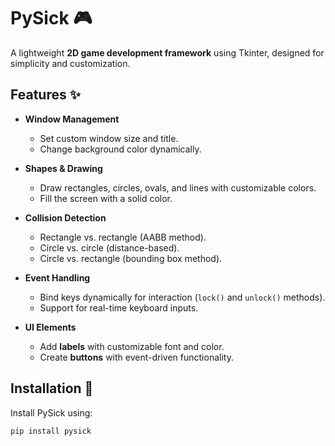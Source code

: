# PySick 🎮  
A lightweight **2D game development framework** using Tkinter, designed for simplicity and customization.

## Features ✨
- **Window Management**
  - Set custom window size and title.
  - Change background color dynamically.

- **Shapes & Drawing**
  - Draw rectangles, circles, ovals, and lines with customizable colors.
  - Fill the screen with a solid color.

- **Collision Detection**
  - Rectangle vs. rectangle (AABB method).
  - Circle vs. circle (distance-based).
  - Circle vs. rectangle (bounding box method).

- **Event Handling**
  - Bind keys dynamically for interaction (`lock()` and `unlock()` methods).
  - Support for real-time keyboard inputs.

- **UI Elements**
  - Add **labels** with customizable font and color.
  - Create **buttons** with event-driven functionality.

## Installation 🚀
Install PySick using:
```sh
pip install pysick